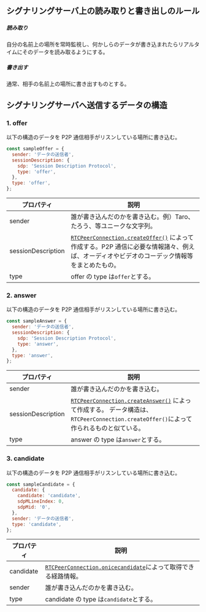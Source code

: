 ## シグナリングサーバ上の読み取りと書き出しのルール

##### 読み取り

自分の名前上の場所を常時監視し、何かしらのデータが書き込まれたらリアルタイムにそのデータを読み取るようにする。

##### 書き出す

通常、相手の名前上の場所に書き出すものとする。

## シグナリングサーバへ送信するデータの構造

### 1. offer

以下の構造のデータを P2P 通信相手がリスンしている場所に書き込む。

```javascript
const sampleOffer = {
  sender: 'データの送信者',
  sessionDescription: {
    sdp: 'Session Description Protocol',
    type: 'offer',
  },
  type: 'offer',
};
```

<!-- prettier-ignore -->
| プロパティ  | 説明|
| --------------- | --- |
| sender      | 誰が書き込んだのかを書き込む。例）Taro、たろう、等ユニークな文字列。 |
| sessionDescription |[`RTCPeerConnection.createOffer()`](https://developer.mozilla.org/en-US/docs/Web/API/RTCPeerConnection/createOffer) によって作成する。P2P 通信に必要な情報諸々、例えば、オーディオやビデオのコーデック情報等をまとめたもの。  |
| type   | offer の type は`offer`とする。     |

### 2. answer

以下の構造のデータを P2P 通信相手がリスンしている場所に書き込む。

```javascript
const sampleAnswer = {
  sender: 'データの送信者',
  sessionDescription: {
    sdp: 'Session Description Protocol',
    type: 'answer',
  },
  type: 'answer',
};
```

<!-- prettier-ignore -->
| プロパティ  | 説明|
| --------------- | --- |
| sender      | 誰が書き込んだのかを書き込む。 |
| sessionDescription | [`RTCPeerConnection.createAnswer()`](https://developer.mozilla.org/en-US/docs/Web/API/RTCPeerConnection/createAnswer) によって作成する。 データ構造は、`RTCPeerConnection.createOffer()`によって作られるものと似ている。 |
| type   | answer の type は`answer`とする。|

### 3. candidate

以下の構造のデータを P2P 通信相手がリスンしている場所に書き込む。

```javascript
const sampleCandidate = {
  candidate: {
    candidate: 'candidate',
    sdpMLineIndex: 0,
    sdpMid: '0',
  },
  sender: 'データの送信者',
  type: 'candidate',
};
```

<!-- prettier-ignore -->
| プロパティ | 説明 |
| --- | --- |
| candidate  | [`RTCPeerConnection.onicecandidate`](https://developer.mozilla.org/en-US/docs/Web/API/RTCPeerConnection/onicecandidate)によって取得できる経路情報。|
| sender  | 誰が書き込んだのかを書き込む。    |
| type  | candidate の type は`candidate`とする。 |
